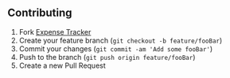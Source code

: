 ## Contributing

1. Fork [Expense Tracker](https://github.com/tauseefansari/Expense-Tracker)
2. Create your feature branch (`git checkout -b feature/fooBar`)
3. Commit your changes (`git commit -am 'Add some fooBar'`)
4. Push to the branch (`git push origin feature/fooBar`)
5. Create a new Pull Request
